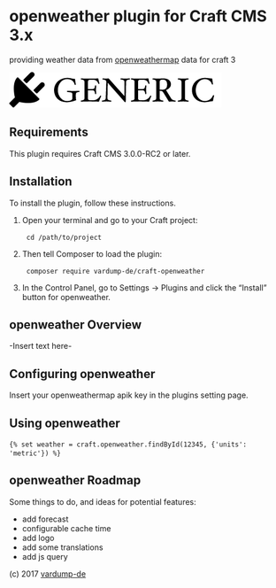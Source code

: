 # openweather plugin for Craft CMS 3.x

providing weather data from [openweathermap](http://openweathermap.org/api) data for craft 3


![Screenshot](resources/img/plugin-logo.png)

## Requirements

This plugin requires Craft CMS 3.0.0-RC2 or later.

## Installation

To install the plugin, follow these instructions.

1. Open your terminal and go to your Craft project:

        cd /path/to/project

2. Then tell Composer to load the plugin:

        composer require vardump-de/craft-openweather

3. In the Control Panel, go to Settings → Plugins and click the “Install” button for openweather.

## openweather Overview

-Insert text here-

## Configuring openweather

Insert your openweathermap apik key in the plugins setting page. 

## Using openweather

    {% set weather = craft.openweather.findById(12345, {'units': 'metric'}) %}

## openweather Roadmap

Some things to do, and ideas for potential features:

* add forecast 
* configurable cache time
* add logo 
* add some translations
* add js query

(c) 2017 [vardump-de](https://github.com/vardump-de)
